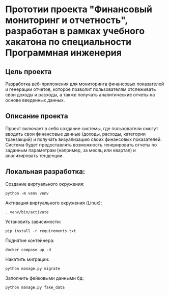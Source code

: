 # Прототии проекта "Финансовый мониторинг и отчетность", разработан в рамках учебного хакатона по специальности Программная инженерия

## Цель проекта
Разработка веб-приложения для мониторинга финансовых показателей и генерации отчетов, которое позволит пользователям отслеживать свои доходы и расходы, а также получать аналитические отчеты на основе введенных данных.

## Описание проекта
Проект включает в себя создание системы, где пользователи смогут вводить свои финансовые данные (доходы, расходы, категории транзакций) и получать визуализацию своих финансовых показателей. Система будет предоставлять возможность генерировать отчеты по заданным параметрам (например, за месяц или квартал) и анализировать тенденции.

## Локальная разработка:

Создание виртуального окружения:
```
python -m venv venv
```

Активация виртуального окружения (Linux):
```
. venv/bin/activate
```

Установить зависимости:
```
pip install -r requirements.txt
```

Поднятие контейнера:
```
docker compose up -d
```

Накатить миграции:
```
python manage.py migrate
```

Заполнить фейковыми данными бд:
```
python manage.py fake_data
```
